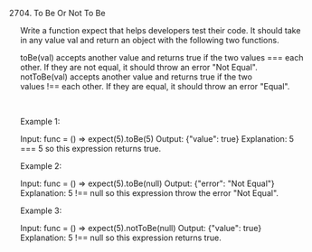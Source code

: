 2704. To Be Or Not To Be

Write a function expect that helps developers test their code. It should take in any value val and return an object with the following two functions.

toBe(val) accepts another value and returns true if the two values === each other. If they are not equal, it should throw an error "Not Equal".
notToBe(val) accepts another value and returns true if the two values !== each other. If they are equal, it should throw an error "Equal".

 

Example 1:

Input: func = () => expect(5).toBe(5)
Output: {"value": true}
Explanation: 5 === 5 so this expression returns true.


Example 2:

Input: func = () => expect(5).toBe(null)
Output: {"error": "Not Equal"}
Explanation: 5 !== null so this expression throw the error "Not Equal".


Example 3:

Input: func = () => expect(5).notToBe(null)
Output: {"value": true}
Explanation: 5 !== null so this expression returns true.
